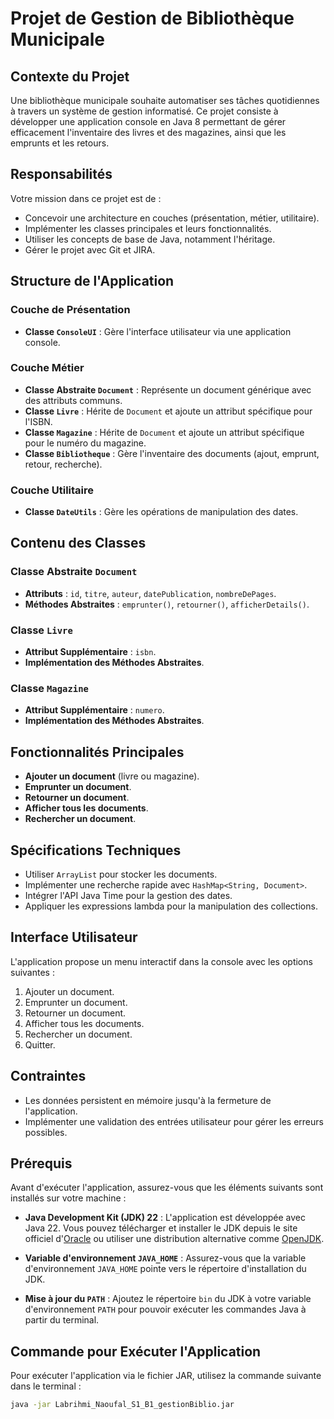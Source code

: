 # Projet de Gestion de Bibliothèque Municipale

## Contexte du Projet

Une bibliothèque municipale souhaite automatiser ses tâches quotidiennes à travers un système de gestion informatisé. Ce projet consiste à développer une application console en Java 8 permettant de gérer efficacement l'inventaire des livres et des magazines, ainsi que les emprunts et les retours.

## Responsabilités

Votre mission dans ce projet est de :

- Concevoir une architecture en couches (présentation, métier, utilitaire).
- Implémenter les classes principales et leurs fonctionnalités.
- Utiliser les concepts de base de Java, notamment l'héritage.
- Gérer le projet avec Git et JIRA.

## Structure de l'Application

### Couche de Présentation

- **Classe `ConsoleUI`** : Gère l'interface utilisateur via une application console.

### Couche Métier

- **Classe Abstraite `Document`** : Représente un document générique avec des attributs communs.
- **Classe `Livre`** : Hérite de `Document` et ajoute un attribut spécifique pour l'ISBN.
- **Classe `Magazine`** : Hérite de `Document` et ajoute un attribut spécifique pour le numéro du magazine.
- **Classe `Bibliotheque`** : Gère l'inventaire des documents (ajout, emprunt, retour, recherche).

### Couche Utilitaire

- **Classe `DateUtils`** : Gère les opérations de manipulation des dates.

## Contenu des Classes

### Classe Abstraite `Document`

- **Attributs** : `id`, `titre`, `auteur`, `datePublication`, `nombreDePages`.
- **Méthodes Abstraites** : `emprunter()`, `retourner()`, `afficherDetails()`.

### Classe `Livre`

- **Attribut Supplémentaire** : `isbn`.
- **Implémentation des Méthodes Abstraites**.

### Classe `Magazine`

- **Attribut Supplémentaire** : `numero`.
- **Implémentation des Méthodes Abstraites**.

## Fonctionnalités Principales

- **Ajouter un document** (livre ou magazine).
- **Emprunter un document**.
- **Retourner un document**.
- **Afficher tous les documents**.
- **Rechercher un document**.

## Spécifications Techniques

- Utiliser `ArrayList` pour stocker les documents.
- Implémenter une recherche rapide avec `HashMap<String, Document>`.
- Intégrer l'API Java Time pour la gestion des dates.
- Appliquer les expressions lambda pour la manipulation des collections.

## Interface Utilisateur

L'application propose un menu interactif dans la console avec les options suivantes :

1. Ajouter un document.
2. Emprunter un document.
3. Retourner un document.
4. Afficher tous les documents.
5. Rechercher un document.
6. Quitter.

## Contraintes

- Les données persistent en mémoire jusqu'à la fermeture de l'application.
- Implémenter une validation des entrées utilisateur pour gérer les erreurs possibles.

## Prérequis

Avant d'exécuter l'application, assurez-vous que les éléments suivants sont installés sur votre machine :

- **Java Development Kit (JDK) 22** : L'application est développée avec Java 22. Vous pouvez télécharger et installer le JDK depuis le site officiel d'[Oracle](https://www.oracle.com/java/technologies/javase-downloads.html) ou utiliser une distribution alternative comme [OpenJDK](https://openjdk.java.net/).

- **Variable d'environnement `JAVA_HOME`** : Assurez-vous que la variable d'environnement `JAVA_HOME` pointe vers le répertoire d'installation du JDK.

- **Mise à jour du `PATH`** : Ajoutez le répertoire `bin` du JDK à votre variable d'environnement `PATH` pour pouvoir exécuter les commandes Java à partir du terminal.

## Commande pour Exécuter l'Application

Pour exécuter l'application via le fichier JAR, utilisez la commande suivante dans le terminal :

```bash
java -jar Labrihmi_Naoufal_S1_B1_gestionBiblio.jar
